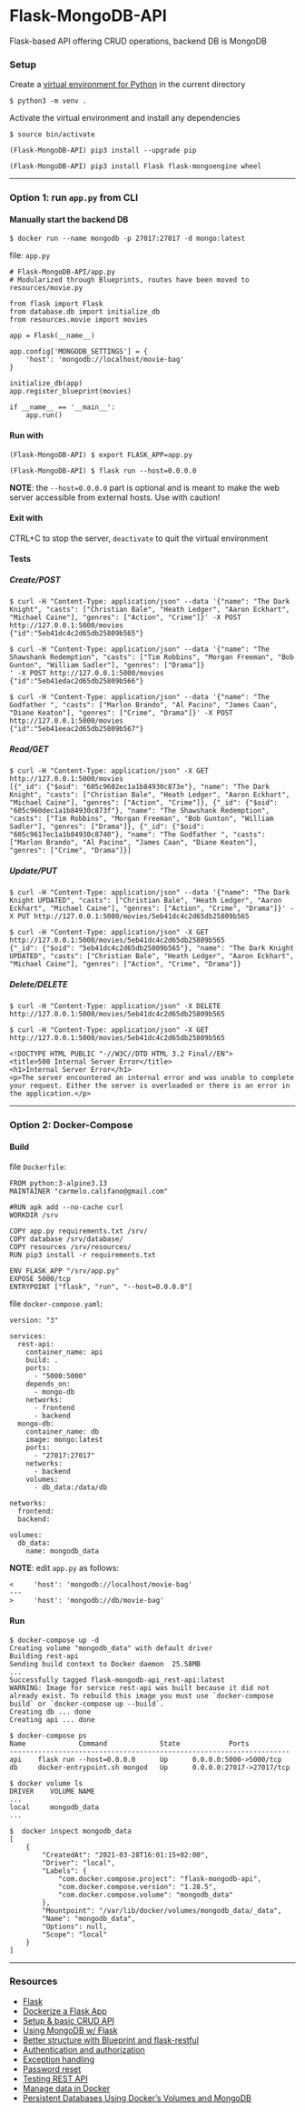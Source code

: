 # Flask-MongoDB-API
Flask-based API offering CRUD operations, backend DB is MongoDB

### Setup
Create a [virtual environment for Python](https://docs.python.org/3/library/venv.html) in the current directory
```
$ python3 -m venv .
```

Activate the virtual environment and install any dependencies
```
$ source bin/activate

(Flask-MongoDB-API) pip3 install --upgrade pip

(Flask-MongoDB-API) pip3 install Flask flask-mongoengine wheel
```

____

### Option 1: run `app.py` from CLI

#### Manually start the backend DB
```
$ docker run --name mongodb -p 27017:27017 -d mongo:latest
```

file: `app.py`
```
# Flask-MongoDB-API/app.py
# Modularized through Blueprints, routes have been moved to resources/movie.py

from flask import Flask
from database.db import initialize_db
from resources.movie import movies

app = Flask(__name__)

app.config['MONGODB_SETTINGS'] = {
    'host': 'mongodb://localhost/movie-bag'
}

initialize_db(app)
app.register_blueprint(movies)

if __name__ == '__main__':
    app.run()
```

#### Run with
```
(Flask-MongoDB-API) $ export FLASK_APP=app.py

(Flask-MongoDB-API) $ flask run --host=0.0.0.0
```
**NOTE**: the `--host=0.0.0.0` part is optional and is meant to make the web server accessible from external hosts. Use with caution!

#### Exit with
CTRL+C to stop the server, `deactivate` to quit the virtual environment

#### Tests
##### Create/POST
```
$ curl -H "Content-Type: application/json" --data '{"name": "The Dark Knight", "casts": ["Christian Bale", "Heath Ledger", "Aaron Eckhart", "Michael Caine"], "genres": ["Action", "Crime"]}' -X POST http://127.0.0.1:5000/movies
{"id":"5eb41dc4c2d65db25809b565"}

$ curl -H "Content-Type: application/json" --data '{"name": "The Shawshank Redemption", "casts": ["Tim Robbins", "Morgan Freeman", "Bob Gunton", "William Sadler"], "genres": ["Drama"]}
' -X POST http://127.0.0.1:5000/movies
{"id":"5eb41edac2d65db25809b566"}

$ curl -H "Content-Type: application/json" --data '{"name": "The Godfather ", "casts": ["Marlon Brando", "Al Pacino", "James Caan", "Diane Keaton"], "genres": ["Crime", "Drama"]}' -X POST http://127.0.0.1:5000/movies
{"id":"5eb41eeac2d65db25809b567"}
```

##### Read/GET
```
$ curl -H "Content-Type: application/json" -X GET http://127.0.0.1:5000/movies
[{"_id": {"$oid": "605c9602ec1a1b84930c873e"}, "name": "The Dark Knight", "casts": ["Christian Bale", "Heath Ledger", "Aaron Eckhart", "Michael Caine"], "genres": ["Action", "Crime"]}, {"_id": {"$oid": "605c960dec1a1b84930c873f"}, "name": "The Shawshank Redemption", "casts": ["Tim Robbins", "Morgan Freeman", "Bob Gunton", "William Sadler"], "genres": ["Drama"]}, {"_id": {"$oid": "605c9617ec1a1b84930c8740"}, "name": "The Godfather ", "casts": ["Marlon Brando", "Al Pacino", "James Caan", "Diane Keaton"], "genres": ["Crime", "Drama"]}]
```

##### Update/PUT
```
$ curl -H "Content-Type: application/json" --data '{"name": "The Dark Knight UPDATED", "casts": ["Christian Bale", "Heath Ledger", "Aaron Eckhart", "Michael Caine"], "genres": ["Action", "Crime", "Drama"]}' -X PUT http://127.0.0.1:5000/movies/5eb41dc4c2d65db25809b565

$ curl -H "Content-Type: application/json" -X GET http://127.0.0.1:5000/movies/5eb41dc4c2d65db25809b565
{"_id": {"$oid": "5eb41dc4c2d65db25809b565"}, "name": "The Dark Knight UPDATED", "casts": ["Christian Bale", "Heath Ledger", "Aaron Eckhart", "Michael Caine"], "genres": ["Action", "Crime", "Drama"]}
```

##### Delete/DELETE
```
$ curl -H "Content-Type: application/json" -X DELETE http://127.0.0.1:5000/movies/5eb41dc4c2d65db25809b565

$ curl -H "Content-Type: application/json" -X GET http://127.0.0.1:5000/movies/5eb41dc4c2d65db25809b565

<!DOCTYPE HTML PUBLIC "-//W3C//DTD HTML 3.2 Final//EN">
<title>500 Internal Server Error</title>
<h1>Internal Server Error</h1>
<p>The server encountered an internal error and was unable to complete your request. Either the server is overloaded or there is an error in the application.</p>
```

____

### Option 2: Docker-Compose

#### Build
file `Dockerfile`:
```
FROM python:3-alpine3.13
MAINTAINER "carmelo.califano@gmail.com"

#RUN apk add --no-cache curl
WORKDIR /srv

COPY app.py requirements.txt /srv/
COPY database /srv/database/
COPY resources /srv/resources/
RUN pip3 install -r requirements.txt

ENV FLASK_APP "/srv/app.py"
EXPOSE 5000/tcp
ENTRYPOINT ["flask", "run", "--host=0.0.0.0"]
```

file `docker-compose.yaml`:
```
version: "3"

services:
  rest-api:
    container_name: api
    build: .
    ports:
      - "5000:5000"
    depends_on:
      - mongo-db
    networks:
      - frontend
      - backend
  mongo-db:
    container_name: db
    image: mongo:latest
    ports:
      - "27017:27017"
    networks:
      - backend
    volumes:
      - db_data:/data/db

networks:
  frontend:
  backend:

volumes:
  db_data:
    name: mongodb_data
```

**NOTE**: edit `app.py` as follows:
```
<     'host': 'mongodb://localhost/movie-bag'
---
>     'host': 'mongodb://db/movie-bag'
```

#### Run
```
$ docker-compose up -d
Creating volume "mongodb_data" with default driver
Building rest-api
Sending build context to Docker daemon  25.58MB
...
Successfully tagged flask-mongodb-api_rest-api:latest
WARNING: Image for service rest-api was built because it did not already exist. To rebuild this image you must use `docker-compose build` or `docker-compose up --build`.
Creating db ... done
Creating api ... done

$ docker-compose ps
Name             Command             State            Ports
---------------------------------------------------------------------
api    flask run --host=0.0.0.0      Up      0.0.0.0:5000->5000/tcp
db     docker-entrypoint.sh mongod   Up      0.0.0.0:27017->27017/tcp

$ docker volume ls
DRIVER    VOLUME NAME
...
local     mongodb_data
...

$  docker inspect mongodb_data
[
    {
        "CreatedAt": "2021-03-28T16:01:15+02:00",
        "Driver": "local",
        "Labels": {
            "com.docker.compose.project": "flask-mongodb-api",
            "com.docker.compose.version": "1.28.5",
            "com.docker.compose.volume": "mongodb_data"
        },
        "Mountpoint": "/var/lib/docker/volumes/mongodb_data/_data",
        "Name": "mongodb_data",
        "Options": null,
        "Scope": "local"
    }
]
```
____

### Resources
- [Flask](https://flask.palletsprojects.com/en/1.1.x/)
- [Dockerize a Flask App](https://dev.to/riverfount/dockerize-a-flask-app-17ag)
- [Setup & basic CRUD API](https://dev.to/paurakhsharma/flask-rest-api-part-0-setup-basic-crud-api-4650)
- [Using MongoDB w/ Flask](https://dev.to/paurakhsharma/flask-rest-api-part-1-using-mongodb-with-flask-3g7d)
- [Better structure with Blueprint and flask-restful](https://dev.to/paurakhsharma/flask-rest-api-part-2-better-structure-with-blueprint-and-flask-restful-2n93)
- [Authentication and authorization](https://dev.to/paurakhsharma/flask-rest-api-part-3-authentication-and-authorization-5935)
- [Exception handling](https://dev.to/paurakhsharma/flask-rest-api-part-4-exception-handling-5c6a)
- [Password reset](https://dev.to/paurakhsharma/flask-rest-api-part-5-password-reset-2f2e)
- [Testing REST API](https://dev.to/paurakhsharma/flask-rest-api-part-6-testing-rest-apis-4lla)
- [Manage data in Docker](https://docs.docker.com/storage/)
- [Persistent Databases Using Docker’s Volumes and MongoDB](https://betterprogramming.pub/persistent-databases-using-dockers-volumes-and-mongodb-9ac284c25b39)

